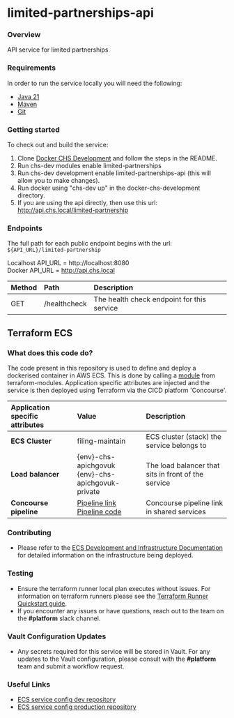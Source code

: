 # limited-partnerships-api

### Overview
API service for limited partnerships 

### Requirements
In order to run the service locally you will need the following:
- [Java 21](https://www.oracle.com/java/technologies/downloads/#java21)
- [Maven](https://maven.apache.org/download.cgi)
- [Git](https://git-scm.com/downloads)

### Getting started
To check out and build the service:
1. Clone [Docker CHS Development](https://github.com/companieshouse/docker-chs-development) and follow the steps in the README.
2. Run chs-dev modules enable limited-partnerships
3. Run chs-dev development enable limited-partnerships-api (this will allow you to make changes).
4. Run docker using "chs-dev up" in the docker-chs-development directory.
5. If you are using the api directly, then use this url: http://api.chs.local/limited-partnership

### Endpoints
The full path for each public endpoint begins with the url:
`${API_URL}/limited-partnership`

Localhost API_URL = http://localhost:8080  
Docker API_URL = http://api.chs.local

Method    | Path                                                                         | Description
:---------|:-----------------------------------------------------------------------------|:-----------
GET | /healthcheck | The health check endpoint for this service


## Terraform ECS

### What does this code do?

The code present in this repository is used to define and deploy a dockerised container in AWS ECS.
This is done by calling a [module](https://github.com/companieshouse/terraform-modules/tree/main/aws/ecs) from terraform-modules. Application specific attributes are injected and the service is then deployed using Terraform via the CICD platform 'Concourse'.


Application specific attributes | Value                                                                                                                                                                                                                                                                | Description
:---------|:---------------------------------------------------------------------------------------------------------------------------------------------------------------------------------------------------------------------------------------------------------------------|:-----------
**ECS Cluster**        | filing-maintain                                                                                                                                                                                                                                                      | ECS cluster (stack) the service belongs to
**Load balancer**      | {env}-chs-apichgovuk <br> {env}-chs-apichgovuk-private                                                                                                                                                                                                               | The load balancer that sits in front of the service
**Concourse pipeline**     | [Pipeline link](https://ci-platform.companieshouse.gov.uk/teams/team-development/pipelines/limited-partnerships-api) <br> [Pipeline code](https://github.com/companieshouse/ci-pipelines/blob/master/pipelines/ssplatform/team-development/limited-partnerships-api) | Concourse pipeline link in shared services


### Contributing
- Please refer to the [ECS Development and Infrastructure Documentation](https://companieshouse.atlassian.net/wiki/spaces/DEVOPS/pages/4390649858/Copy+of+ECS+Development+and+Infrastructure+Documentation+Updated) for detailed information on the infrastructure being deployed.

### Testing
- Ensure the terraform runner local plan executes without issues. For information on terraform runners please see the [Terraform Runner Quickstart guide](https://companieshouse.atlassian.net/wiki/spaces/DEVOPS/pages/1694236886/Terraform+Runner+Quickstart).
- If you encounter any issues or have questions, reach out to the team on the **#platform** slack channel.

### Vault Configuration Updates
- Any secrets required for this service will be stored in Vault. For any updates to the Vault configuration, please consult with the **#platform** team and submit a workflow request.

### Useful Links
- [ECS service config dev repository](https://github.com/companieshouse/ecs-service-configs-dev)
- [ECS service config production repository](https://github.com/companieshouse/ecs-service-configs-production)
